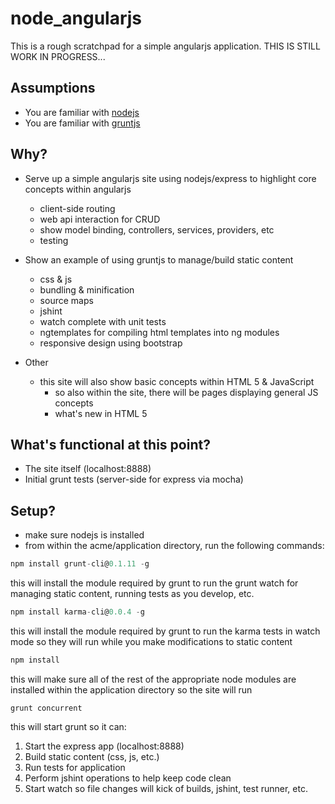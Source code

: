 node_angularjs
==============

This is a rough scratchpad for a simple angularjs application.  THIS IS STILL WORK IN PROGRESS...

## Assumptions ##
* You are familiar with [nodejs](http://nodejs.org/)
* You are familiar with [gruntjs](http://gruntjs.com/)

## Why? ##
* Serve up a simple angularjs site using nodejs/express to highlight core concepts within angularjs
	* client-side routing
	* web api interaction for CRUD
	* show model binding, controllers, services, providers, etc
	* testing

* Show an example of using gruntjs to manage/build static content
	* css & js
	* bundling & minification
	* source maps
	* jshint
	* watch complete with unit tests
	* ngtemplates for compiling html templates into ng modules
	* responsive design using bootstrap

* Other
	* this site will also show basic concepts within HTML 5 & JavaScript
		* so also within the site, there will be pages displaying general JS concepts
		* what's new in HTML 5

## What's functional at this point? ##
* The site itself (localhost:8888)
* Initial grunt tests (server-side for express via mocha)

## Setup? ##
* make sure nodejs is installed
* from within the acme/application directory, run the following commands:

```js
npm install grunt-cli@0.1.11 -g
```
this will install the module required by grunt to run the grunt watch for managing static content, running tests as you develop, etc.

```js
npm install karma-cli@0.0.4 -g
```
this will install the module required by grunt to run the karma tests in watch mode so they will run while you make modifications to static content

```js
npm install
```
this will make sure all of the rest of the appropriate node modules are installed within the application directory so the site will run

```shell
grunt concurrent
```
this will start grunt so it can:

1. Start the express app (localhost:8888)
2. Build static content (css, js, etc.)
3. Run tests for application
4. Perform jshint operations to help keep code clean
5. Start watch so file changes will kick of builds, jshint, test runner, etc.


